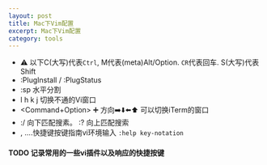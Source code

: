 ```yaml
---
layout: post
title: Mac下Vim配置
excerpt: Mac下Vim配置
category: tools
---
```


- ⚠️ 以下C(大写)代表`Ctrl`, M代表(meta)Alt/Option.
`CR`代表回车. S(大写)代表Shift
- :PlugInstall / :PlugStatus
- :sp 水平分割
- <C-W> l h k j 切换不通的Vi窗口
- <Command+Option> ➕ 方向➡️⬇️⬅️⬆️  可以切换iTerm的窗口
- :/ 向下匹配搜素。 :? 向上匹配搜索
- <BS> , <CR> ....快捷键按键指南vi环境输入 `:help key-notation`
#### TODO 记录常用的一些vi插件以及响应的快捷按键
